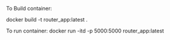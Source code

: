 To Build container:

docker build -t router_app:latest .

To run container:
docker run -itd -p 5000:5000 router_app:latest

